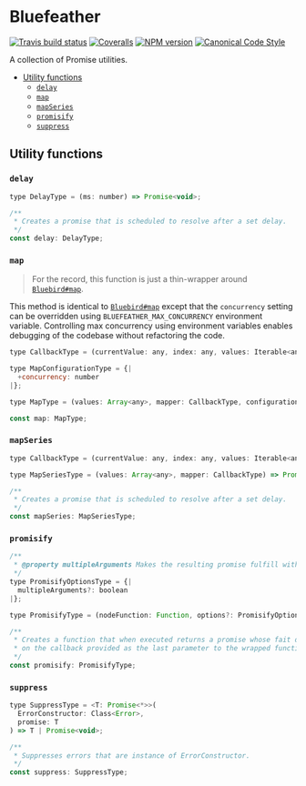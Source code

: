 # Bluefeather

[![Travis build status](http://img.shields.io/travis/gajus/bluefeather/master.svg?style=flat-square)](https://travis-ci.org/gajus/bluefeather)
[![Coveralls](https://img.shields.io/coveralls/gajus/bluefeather.svg?style=flat-square)](https://github.com/gajus/bluefeather)
[![NPM version](http://img.shields.io/npm/v/bluefeather.svg?style=flat-square)](https://www.npmjs.org/package/bluefeather)
[![Canonical Code Style](https://img.shields.io/badge/code%20style-canonical-blue.svg?style=flat-square)](https://github.com/gajus/canonical)

A collection of Promise utilities.

* [Utility functions](#utility-functions)
  * [`delay`](#delay)
  * [`map`](#map)
  * [`mapSeries`](#mapseries)
  * [`promisify`](#promisify)
  * [`suppress`](#suppress)

## Utility functions

### `delay`

```js
type DelayType = (ms: number) => Promise<void>;

/**
 * Creates a promise that is scheduled to resolve after a set delay.
 */
const delay: DelayType;

```

### `map`

> For the record, this function is just a thin-wrapper around [`Bluebird#map`](http://bluebirdjs.com/docs/api/promise.map.html).

This method is identical to [`Bluebird#map`](http://bluebirdjs.com/docs/api/promise.map.html) except that the `concurrency` setting can be overridden using `BLUEFEATHER_MAX_CONCURRENCY` environment variable. Controlling max concurrency using environment variables enables debugging of the codebase without refactoring the code.

```js
type CallbackType = (currentValue: any, index: any, values: Iterable<any>) => any;

type MapConfigurationType = {|
  +concurrency: number
|};

type MapType = (values: Array<any>, mapper: CallbackType, configuration: MapConfigurationType) => Promise<Array<any>>;

const map: MapType;

```

### `mapSeries`

```js
type CallbackType = (currentValue: any, index: any, values: Iterable<any>) => any;

type MapSeriesType = (values: Array<any>, mapper: CallbackType) => Promise<Array<any>>;

/**
 * Creates a promise that is scheduled to resolve after a set delay.
 */
const mapSeries: MapSeriesType;

```

### `promisify`

```js
/**
 * @property multipleArguments Makes the resulting promise fulfill with an array of the callback's success value(s).
 */
type PromisifyOptionsType = {|
  multipleArguments?: boolean
|};

type PromisifyType = (nodeFunction: Function, options?: PromisifyOptionsType) => Function;

/**
 * Creates a function that when executed returns a promise whose fait depends
 * on the callback provided as the last parameter to the wrapped function.
 */
const promisify: PromisifyType;

```

### `suppress`

```js
type SuppressType = <T: Promise<*>>(
  ErrorConstructor: Class<Error>,
  promise: T
) => T | Promise<void>;

/**
 * Suppresses errors that are instance of ErrorConstructor.
 */
const suppress: SuppressType;

```
